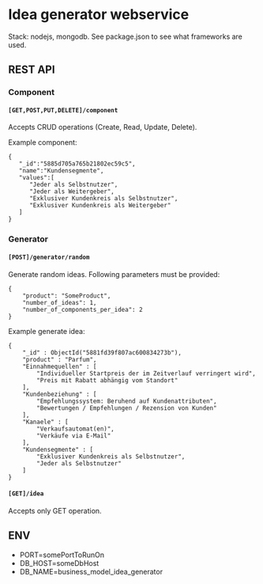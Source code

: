 # Idea generator webservice

Stack: nodejs, mongodb. See package.json to see what frameworks are used.

## REST API

### Component

#### ```[GET,POST,PUT,DELETE]/component```

Accepts CRUD operations (Create, Read, Update, Delete).

Example component:

```
{
   "_id":"5885d705a765b21802ec59c5",
   "name":"Kundensegmente",
   "values":[
      "Jeder als Selbstnutzer",
      "Jeder als Weitergeber",
      "Exklusiver Kundenkreis als Selbstnutzer",
      "Exklusiver Kundenkreis als Weitergeber"
   ]
}
```

### Generator

#### ```[POST]/generator/random```

Generate random ideas. Following parameters must be provided:

```
{
	"product": "SomeProduct",
	"number_of_ideas": 1,
	"number_of_components_per_idea": 2
}
```

Example generate idea:
```
{
    "_id" : ObjectId("5881fd39f807ac600834273b"),
    "product" : "Parfum",
    "Einnahmequellen" : [
        "Individueller Startpreis der im Zeitverlauf verringert wird",
        "Preis mit Rabatt abhängig vom Standort"
    ],
    "Kundenbeziehung" : [
        "Empfehlungssystem: Beruhend auf Kundenattributen",
        "Bewertungen / Empfehlungen / Rezension von Kunden"
    ],
    "Kanaele" : [
        "Verkaufsautomat(en)",
        "Verkäufe via E-Mail"
    ],
    "Kundensegmente" : [
        "Exklusiver Kundenkreis als Selbstnutzer",
        "Jeder als Selbstnutzer"
    ]
}
```

#### ```[GET]/idea```

Accepts only GET operation.

## ENV

 - PORT=somePortToRunOn
 - DB_HOST=someDbHost
 - DB_NAME=business_model_idea_generator
